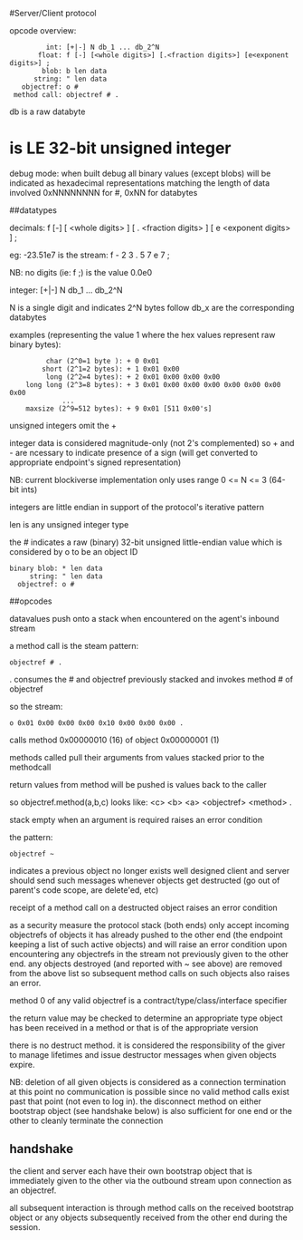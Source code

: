 
#Server/Client protocol

opcode overview:
```
         int: [+|-] N db_1 ... db_2^N
       float: f [-] [<whole digits>] [.<fraction digits>] [e<exponent digits>] ;
        blob: b len data
      string: " len data
   objectref: o #
 method call: objectref # .
```
db is a raw databyte
# is LE 32-bit unsigned integer

debug mode:
when built debug all binary values (except blobs)
will be indicated as hexadecimal representations matching the
length of data involved
0xNNNNNNNN for #, 0xNN for databytes

##datatypes

decimals:  f [-] [ &lt;whole digits&gt; ] [ . &lt;fraction digits&gt; ] [ e &lt;exponent digits&gt; ] ;

eg: -23.51e7 is the stream: f - 2 3 . 5 7 e 7 ;

NB: no digits (ie: f ;) is the value 0.0e0

integer: [+|-] N db_1 ... db_2^N

N is a single digit and indicates 2^N bytes follow
db_x are the corresponding databytes

examples (representing the value 1 where the hex values represent raw binary bytes):
```
         char (2^0=1 byte ): + 0 0x01
        short (2^1=2 bytes): + 1 0x01 0x00
         long (2^2=4 bytes): + 2 0x01 0x00 0x00 0x00
    long long (2^3=8 bytes): + 3 0x01 0x00 0x00 0x00 0x00 0x00 0x00 0x00
             ...
    maxsize (2^9=512 bytes): + 9 0x01 [511 0x00's]
```
unsigned integers omit the +

integer data is considered magnitude-only (not 2's complemented) so + and -
are ncessary to indicate presence of a sign (will get converted to appropriate
endpoint's signed representation)

NB: current blockiverse implementation only uses range 0 &lt;= N &lt;= 3 (64-bit ints)

integers are little endian in support of the protocol's iterative pattern

len is any unsigned integer type

the # indicates a raw (binary) 32-bit unsigned little-endian
value which is considered by o to be an object ID
```
binary blob: * len data
     string: " len data
  objectref: o #
```
##opcodes

datavalues push onto a stack when encountered on the agent's inbound stream

a method call is the steam pattern:
```
objectref # .
```
. consumes the # and objectref previously stacked and invokes method # of objectref

so the stream:
```
o 0x01 0x00 0x00 0x00 0x10 0x00 0x00 0x00 .
```
calls method 0x00000010 (16) of object 0x00000001 (1)

methods called pull their arguments from values stacked prior
to the methodcall

return values from method will be pushed is values back
to the caller

so objectref.method(a,b,c) looks like:
&lt;c&gt; &lt;b&gt; &lt;a&gt; &lt;objectref&gt; &lt;method&gt; .

stack empty when an argument is required raises an error condition

the pattern:
```
objectref ~
```
indicates a previous object no longer exists
well designed client and server should send such messages whenever
objects get destructed (go out of parent's code scope, are delete'ed, etc)

receipt of a method call on a destructed object raises an error condition

as a security measure the protocol stack (both ends) only accept incoming
objectrefs of objects it has already pushed to the other end (the endpoint
keeping a list of such active objects) and will raise an error condition
upon encountering any objectrefs in the stream not previously given
to the other end.  any objects destroyed (and reported with ~ see above)
are removed from the above list so subsequent method calls on such
objects also raises an error.

method 0 of any valid objectref is a contract/type/class/interface specifier

the return value may be checked to determine an appropriate type object
has been received in a method or that is of the appropriate version

there is no destruct method.  it is considered the responsibility of the giver
to manage lifetimes and issue destructor messages when given objects expire.

NB: deletion of all given objects is considered as a connection termination
at this point no communication is possible since no valid method calls exist
past that point (not even to log in).  the disconnect method on either bootstrap
object (see handshake below) is also sufficient for one end or the other
to cleanly terminate the connection

## handshake

the client and server each have their own bootstrap object that is immediately
given to the other via the outbound stream upon connection as an objectref.

all subsequent interaction is through method calls on the received bootstrap object
or any objects subsequently received from the other end during the session.
